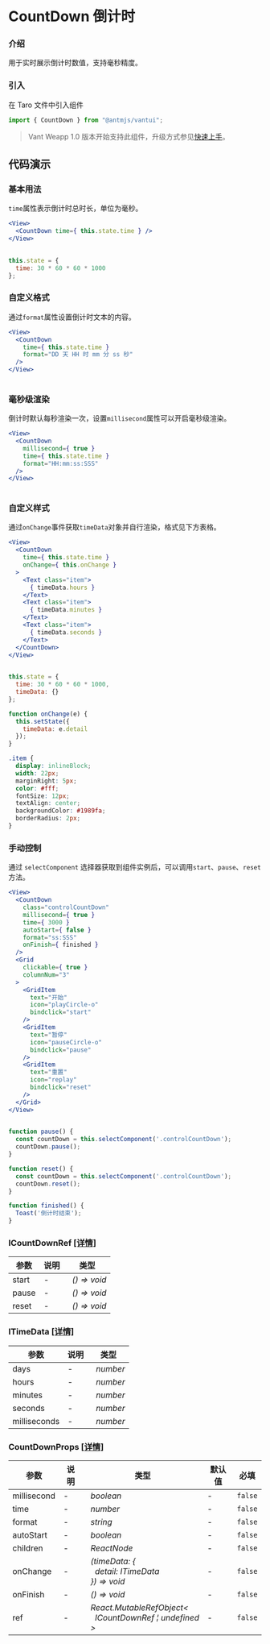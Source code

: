 # CountDown 倒计时

### 介绍

用于实时展示倒计时数值，支持毫秒精度。

### 引入

在 Taro 文件中引入组件

```js
import { CountDown } from "@antmjs/vantui"; 
```

> Vant Weapp 1.0 版本开始支持此组件，升级方式参见[快速上手](#/quickstart)。

## 代码演示

### 基本用法

`time`属性表示倒计时总时长，单位为毫秒。

```jsx
<View>
  <CountDown time={ this.state.time } />
</View>
 
```

```js
this.state = {
  time: 30 * 60 * 60 * 1000
}; 
```

### 自定义格式

通过`format`属性设置倒计时文本的内容。

```jsx
<View>
  <CountDown
    time={ this.state.time }
    format="DD 天 HH 时 mm 分 ss 秒"
  />
</View>
 
```

### 毫秒级渲染

倒计时默认每秒渲染一次，设置`millisecond`属性可以开启毫秒级渲染。

```jsx
<View>
  <CountDown
    millisecond={ true }
    time={ this.state.time }
    format="HH:mm:ss:SSS"
  />
</View>
 
```

### 自定义样式

通过`onChange`事件获取`timeData`对象并自行渲染，格式见下方表格。

```jsx
<View>
  <CountDown
    time={ this.state.time }
    onChange={ this.onChange }
  >
    <Text class="item">
      { timeData.hours }
    </Text>
    <Text class="item">
      { timeData.minutes }
    </Text>
    <Text class="item">
      { timeData.seconds }
    </Text>
  </CountDown>
</View>
 
```

```js
this.state = {
  time: 30 * 60 * 60 * 1000,
  timeData: {}
};

function onChange(e) {
  this.setState({
    timeData: e.detail
  });
} 
```

```css
.item {
  display: inlineBlock;
  width: 22px;
  marginRight: 5px;
  color: #fff;
  fontSize: 12px;
  textAlign: center;
  backgroundColor: #1989fa;
  borderRadius: 2px;
}
```

### 手动控制

通过 `selectComponent` 选择器获取到组件实例后，可以调用`start`、`pause`、`reset`方法。

```jsx
<View>
  <CountDown
    class="controlCountDown"
    millisecond={ true }
    time={ 3000 }
    autoStart={ false }
    format="ss:SSS"
    onFinish={ finished }
  />
  <Grid
    clickable={ true }
    columnNum="3"
  >
    <GridItem
      text="开始"
      icon="playCircle-o"
      bindclick="start"
    />
    <GridItem
      text="暂停"
      icon="pauseCircle-o"
      bindclick="pause"
    />
    <GridItem
      text="重置"
      icon="replay"
      bindclick="reset"
    />
  </Grid>
</View>
 
```

```js
function pause() {
  const countDown = this.selectComponent('.controlCountDown');
  countDown.pause();
}

function reset() {
  const countDown = this.selectComponent('.controlCountDown');
  countDown.reset();
}

function finished() {
  Toast('倒计时结束');
} 
```
### ICountDownRef [[详情]](https://github.com/AntmJS/vantui/tree/main/packages/vantui/types/count-down.d.ts)   

| 参数 | 说明 | 类型 |
| --- | --- | --- |
| start | - | _&nbsp;&nbsp;()&nbsp;=>&nbsp;void<br/>_ |
| pause | - | _&nbsp;&nbsp;()&nbsp;=>&nbsp;void<br/>_ |
| reset | - | _&nbsp;&nbsp;()&nbsp;=>&nbsp;void<br/>_ |

### ITimeData [[详情]](https://github.com/AntmJS/vantui/tree/main/packages/vantui/types/count-down.d.ts)   

| 参数 | 说明 | 类型 |
| --- | --- | --- |
| days | - | _&nbsp;&nbsp;number<br/>_ |
| hours | - | _&nbsp;&nbsp;number<br/>_ |
| minutes | - | _&nbsp;&nbsp;number<br/>_ |
| seconds | - | _&nbsp;&nbsp;number<br/>_ |
| milliseconds | - | _&nbsp;&nbsp;number<br/>_ |

### CountDownProps [[详情]](https://github.com/AntmJS/vantui/tree/main/packages/vantui/types/count-down.d.ts)   

| 参数 | 说明 | 类型 | 默认值 | 必填 |
| --- | --- | --- | --- | --- |
| millisecond | - | _&nbsp;&nbsp;boolean<br/>_ | - | `false` |
| time | - | _&nbsp;&nbsp;number<br/>_ | - | `false` |
| format | - | _&nbsp;&nbsp;string<br/>_ | - | `false` |
| autoStart | - | _&nbsp;&nbsp;boolean<br/>_ | - | `false` |
| children | - | _&nbsp;&nbsp;ReactNode<br/>_ | - | `false` |
| onChange | - | _&nbsp;&nbsp;(timeData:&nbsp;{<br/>&nbsp;&nbsp;&nbsp;&nbsp;detail:&nbsp;ITimeData<br/>&nbsp;&nbsp;})&nbsp;=>&nbsp;void<br/>_ | - | `false` |
| onFinish | - | _&nbsp;&nbsp;()&nbsp;=>&nbsp;void<br/>_ | - | `false` |
| ref | - | _&nbsp;&nbsp;React.MutableRefObject<<br/>&nbsp;&nbsp;&nbsp;&nbsp;ICountDownRef&nbsp;&brvbar;&nbsp;undefined<br/>&nbsp;&nbsp;><br/>_ | - | `false` |

